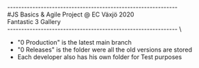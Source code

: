 ------------------------------------------------------------- \
#JS Basics & Agile Project @ EC Växjö 2020\
Fantastic 3 Gallery\
------------------------------------------------------------- \
* "0 Production" is the latest main branch 
* "0 Releases" is the folder were all the old versions are stored 
* Each developer also has his own folder for Test purposes
